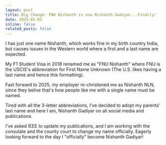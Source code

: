 ```yaml
---
layout: post
title: Big Change: FNU Nishanth is now Nishanth Gadiyar...Finally!
date: 2025-02-03
inline: false
related_posts: false
---
```


I has just one name Nishanth, which works fine in my birth country India, but causes issues in the Western world where a first and a last name are expected.

My F1 Student Visa in 2018 renamed me as "FNU Nishanth" where FNU is the USCIS's abbreviation for First Name Unknown (The U.S. likes having a last name and hence this formatting).

Fast forward to 2025, my employer re-christened me as Nishanth NLN, since they belive that's how people like me with a single name must be named. 

Tired with all the 3-letter abbreviations, I've decided to adopt my parents' last name and here I am, Nishanth Gadiyar on all social media and publications.

I've asked IEEE to update my publications, and I am working with the consulate and the county court to change my name officially. Eagerly looking forward to the day I "officially" become Nishanth Gadiyar!
